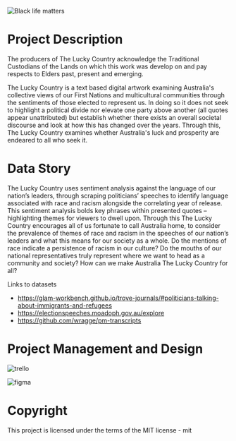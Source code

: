 ![Black life matters ](https://the-lucky-country.nke.net/logo.jpg)

# Project Description

The producers of The Lucky Country acknowledge the Traditional Custodians of the Lands on which this work was develop on and pay respects to Elders past, present and emerging.

The Lucky Country is a text based digital artwork examining Australia's collective views of our First Nations and multicultural communities through the sentiments of those elected to represent us. In doing so it does not seek to highlight a political divide nor elevate one party above another (all quotes appear unattributed) but establish whether there exists an overall societal discourse and look at how this has changed over the years. Through this, The Lucky Country examines whether Australia's luck and prosperity are endeared to all who seek it.

# Data Story

The Lucky Country uses sentiment analysis against the language of our nation’s leaders, through scraping politicians’ speeches to identify language associated with race and racism alongside the correlating year of release. This sentiment analysis bolds key phrases within presented quotes – highlighting themes for viewers to dwell upon. Through this The Lucky Country encourages all of us fortunate to call Australia home, to consider the prevalence of themes of race and racism in the speeches of our nation’s leaders and what this means for our society as a whole. Do the mentions of race indicate a persistence of racism in our culture? Do the mouths of our national representatives truly represent where we want to head as a community and society? How can we make Australia The Lucky Country for all?

Links to datasets

- https://glam-workbench.github.io/trove-journals/#politicians-talking-about-immigrants-and-refugees
- https://electionspeeches.moadoph.gov.au/explore
- https://github.com/wragge/pm-transcripts

# Project Management and Design

![trello ](https://the-lucky-country.nke.net/trello.jpg)

![figma](https://the-lucky-country.nke.net/figma.jpg)

# Copyright

This project is licensed under the terms of the MIT license - mit
